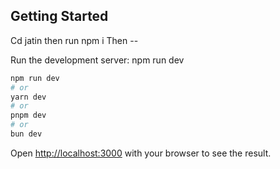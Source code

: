 ## Getting Started

Cd  jatin then run npm i Then --

Run the development server: npm run dev 

```bash
npm run dev 
# or
yarn dev
# or
pnpm dev
# or
bun dev
```

Open [http://localhost:3000](http://localhost:3000) with your browser to see the result.


